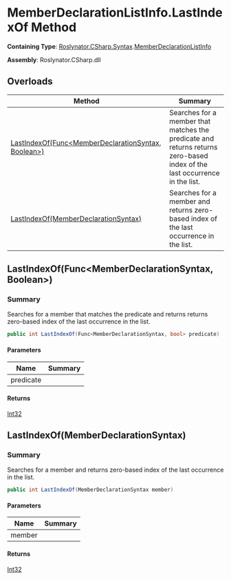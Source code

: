 # MemberDeclarationListInfo\.LastIndexOf Method

**Containing Type**: [Roslynator.CSharp.Syntax](../../README.md)\.[MemberDeclarationListInfo](../README.md)

**Assembly**: Roslynator\.CSharp\.dll

## Overloads

| Method | Summary |
| ------ | ------- |
| [LastIndexOf(Func\<MemberDeclarationSyntax, Boolean>)](#Roslynator_CSharp_Syntax_MemberDeclarationListInfo_LastIndexOf_System_Func_Microsoft_CodeAnalysis_CSharp_Syntax_MemberDeclarationSyntax_System_Boolean__) | Searches for a member that matches the predicate and returns returns zero\-based index of the last occurrence in the list\. |
| [LastIndexOf(MemberDeclarationSyntax)](#Roslynator_CSharp_Syntax_MemberDeclarationListInfo_LastIndexOf_Microsoft_CodeAnalysis_CSharp_Syntax_MemberDeclarationSyntax_) | Searches for a member and returns zero\-based index of the last occurrence in the list\. |

## LastIndexOf\(Func\<MemberDeclarationSyntax, Boolean>\)<a name="Roslynator_CSharp_Syntax_MemberDeclarationListInfo_LastIndexOf_System_Func_Microsoft_CodeAnalysis_CSharp_Syntax_MemberDeclarationSyntax_System_Boolean__"></a>

### Summary

Searches for a member that matches the predicate and returns returns zero\-based index of the last occurrence in the list\.

```csharp
public int LastIndexOf(Func<MemberDeclarationSyntax, bool> predicate)
```

#### Parameters

| Name | Summary |
| ---- | ------- |
| predicate | |

#### Returns

[Int32](https://docs.microsoft.com/en-us/dotnet/api/system.int32)

## LastIndexOf\(MemberDeclarationSyntax\)<a name="Roslynator_CSharp_Syntax_MemberDeclarationListInfo_LastIndexOf_Microsoft_CodeAnalysis_CSharp_Syntax_MemberDeclarationSyntax_"></a>

### Summary

Searches for a member and returns zero\-based index of the last occurrence in the list\.

```csharp
public int LastIndexOf(MemberDeclarationSyntax member)
```

#### Parameters

| Name | Summary |
| ---- | ------- |
| member | |

#### Returns

[Int32](https://docs.microsoft.com/en-us/dotnet/api/system.int32)

